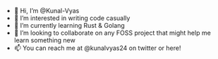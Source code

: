 - 👋 Hi, I’m @Kunal-Vyas
- 👀 I’m interested in writing code casually
- 🌱 I’m currently learning Rust & Golang
- 💞️ I’m looking to collaborate on any FOSS project that might help me learn something new
- 📫 You can reach me at @kunalvyas24 on twitter or here!

<!---
Kunal-Vyas/Kunal-Vyas is a ✨ special ✨ repository because its `README.md` (this file) appears on your GitHub profile.
You can click the Preview link to take a look at your changes.
--->

